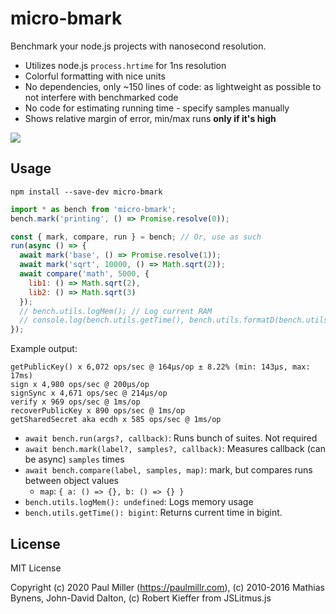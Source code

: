 # micro-bmark

Benchmark your node.js projects with nanosecond resolution.

- Utilizes node.js `process.hrtime` for 1ns resolution
- Colorful formatting with nice units
- No dependencies, only ~150 lines of code: as lightweight as possible to not interfere with benchmarked code
- No code for estimating running time - specify samples manually
- Shows relative margin of error, min/max runs **only if it's high**

![](https://user-images.githubusercontent.com/574696/184465244-b5784438-6af8-4a3d-abaa-03a0057768e6.png)

## Usage

    npm install --save-dev micro-bmark

```js
import * as bench from 'micro-bmark';
bench.mark('printing', () => Promise.resolve(0));

const { mark, compare, run } = bench; // Or, use as such
run(async () => {
  await mark('base', () => Promise.resolve(1));
  await mark('sqrt', 10000, () => Math.sqrt(2));
  await compare('math', 5000, {
    lib1: () => Math.sqrt(2),
    lib2: () => Math.sqrt(3)
  });
  // bench.utils.logMem(); // Log current RAM
  // console.log(bench.utils.getTime(), bench.utils.formatD(bench.utils.getTime())); // Get current time in nanoseconds
});
```

Example output:

```
getPublicKey() x 6,072 ops/sec @ 164μs/op ± 8.22% (min: 143μs, max: 17ms)
sign x 4,980 ops/sec @ 200μs/op
signSync x 4,671 ops/sec @ 214μs/op
verify x 969 ops/sec @ 1ms/op
recoverPublicKey x 890 ops/sec @ 1ms/op
getSharedSecret aka ecdh x 585 ops/sec @ 1ms/op
```

- `await bench.run(args?, callback)`: Runs bunch of suites. Not required
- `await bench.mark(label?, samples?, callback)`: Measures callback (can be async) `samples` times
- `await bench.compare(label, samples, map)`: mark, but compares runs between object values
    - `map`: `{ a: () => {}, b: () => {} }`
- `bench.utils.logMem(): undefined`: Logs memory usage
- `bench.utils.getTime(): bigint`: Returns current time in bigint.

## License

MIT License

Copyright (c) 2020 Paul Miller (https://paulmillr.com), (c) 2010-2016 Mathias Bynens, John-David Dalton, (c) Robert Kieffer from JSLitmus.js
